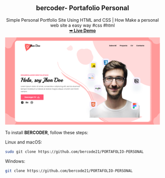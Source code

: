  <h2 align="center">bercoder- Portafolio Personal</h2>
<div align="center">
Simple Personal Portfolio Site Using HTML and CSS | How Make a personal web site a easy way #css #html 
<br>
 <a href="https://bercode21.github.io/PORTAFOLIO-PERSONAL/"><strong> ➥ Live Demo</strong></a>
</div>

![Anon Desktop Demo](./demo-img/miniatura%20portafolio.png "Desktop Demo")

To install **BERCODER**, follow these steps:

Linux and macOS:

```bash
sudo git clone https://github.com/bercode21/PORTAFOLIO-PERSONAL
```

Windows:

```bash
git clone https://github.com/bercode21/PORTAFOLIO-PERSONAL
```
